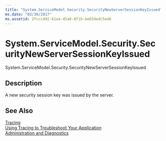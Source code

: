 ```yaml
---
title: "System.ServiceModel.Security.SecurityNewServerSessionKeyIssued"
ms.date: "03/30/2017"
ms.assetid: 2fccc492-61ea-45a8-8f1b-be65dedc5e46
---
```

# System.ServiceModel.Security.SecurityNewServerSessionKeyIssued
System.ServiceModel.Security.SecurityNewServerSessionKeyIssued  
  
## Description  
 A new security session key was issued by the server.  
  
## See Also  
 [Tracing](../../../../../docs/framework/wcf/diagnostics/tracing/index.md)  
 [Using Tracing to Troubleshoot Your Application](../../../../../docs/framework/wcf/diagnostics/tracing/using-tracing-to-troubleshoot-your-application.md)  
 [Administration and Diagnostics](../../../../../docs/framework/wcf/diagnostics/index.md)
